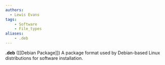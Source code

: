 ```yaml
---
authors:
  - Lewis Evans
tags:
    - Software
    - File_types
aliases:
    - .deb
---
```

**.deb** ([[Debian Package]]) A package format used by Debian-based Linux distributions for software installation.

